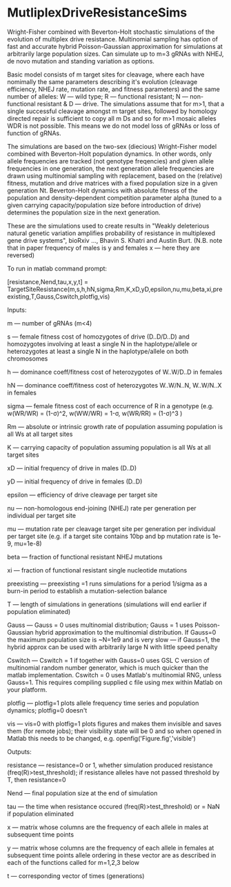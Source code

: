 # MutliplexDriveResistanceSims
Wright-Fisher combined with Beverton-Holt stochastic simulations of the evolution of multiplex drive resistance. Multinomial sampling has option of fast and accurate hybrid Poisson-Gaussian approximation for simulations at arbitrarily large population sizes. Can simulate up to m=3 gRNAs with NHEJ, de novo mutation and standing variation as options.

Basic model consists of m target sites for cleavage, where each have nomimally the same parameters describing it's evolution (cleavage efficiency, NHEJ rate, mutation rate, and fitness parameters) and the same number of alleles: W — wild type; R — functional resistant; N — non-functional resistant & D — drive. The simulations assume that for m>1, that a single successful cleavage amongst m target sites, followed by homology directed repair is sufficient to copy all m Ds and so for m>1 mosaic alleles WDR is not possible. This means we do not model loss of gRNAs or loss of function of gRNAs.

The simulations are based on the two-sex (diecious) Wright-Fisher model combined with Beverton-Holt population dynamics. In other words, only allele frequencies are tracked (not genotype freqencies) and given allele frequencies in one generation, the next generation allele frequencies are drawn using multinomial sampling with replacement, based on the (relative) fitness, mutation and drive matrices with a fixed population size in a given generation Nt. Beverton-Holt dynamics with absolute fitness of the population and density-dependent competition parameter alpha (tuned to a given carrying capacity/population size before introduction of drive) determines the population size in the next generation. 

These are the simulations used to create results in "Weakly deleterious natural genetic variation amplifies probability of resistance in multiplexed gene drive systems", bioRxiv ..., Bhavin S. Khatri and Austin Burt. (N.B. note that in paper frequency of males is y and females x — here they are reversed)

To run in matlab command prompt:

[resistance,Nend,tau,x,y,t] = TargetSiteResistance(m,s,h,hN,sigma,Rm,K,xD,yD,epsilon,nu,mu,beta,xi,preexisting,T,Gauss,Cswitch,plotfig,vis)


Inputs:

m — number of gRNAs (m<4)

s — female fitness cost of homozygotes of drive (D..D/D..D) and homozygotes involving at least a single N in the haplotype/allele or heterozygotes at least a single N in the haplotype/allele on both chromosomes 

h — dominance coeff/fitness cost of heterozygotes of W..W/D..D in females

hN — dominance coeff/fitness cost of heterozygotes W..W/N..N, W..W/N..X in females

sigma — female fitness cost of each occurrence of R in a genotype (e.g. w(WR/WR) = (1-σ)^2, w(WW/WR) = 1-σ, w(WR/RR) = (1-σ)^3 )

Rm — absolute or intrinsic growth rate of population assuming population is all Ws at all target sites

K — carrying capacity of population assuming population is all Ws at all target sites

xD — initial frequency of drive in males (D..D)

yD — initial frequency of drive in females (D..D)

epsilon — efficiency of drive cleavage per target site

nu — non-homologous end-joining (NHEJ) rate per generation per individual per target site

mu — mutation rate per cleavage target site per generation per individual per target site (e.g. if a target site contains 10bp and bp mutation rate is 1e-9, mu=1e-8)

beta — fraction of functional resistant NHEJ mutations

xi — fraction of functional resistant single nucleotide mutations 

preexisting — preexisting =1 runs simulations for a period 1/sigma as a burn-in period to establish a mutation-selection balance

T — length of simulations in generations (simulations will end earlier if population eliminated)

Gauss — Gauss = 0 uses multinomial distribution; Gauss = 1 uses Poisson-Gaussian hybrid approximation to the multinomial distribution. If Gauss=0 the maximum population size is ~N=1e9 and is very slow — if Gauss=1, the hybrid approx can be used with arbitrarily large N with little speed penalty

Cswitch — Cswitch = 1 if together with Gauss=0 uses GSL C version of multinomial random number generator, which is much quicker than the matlab implementation. Cswitch = 0 uses Matlab's multinomial RNG, unless Gauss=1. This requires compiling supplied c file using mex within Matlab on your platform.

plotfig — plotfig=1 plots allele frequency time series and population dynamics; plotfig=0 doesn't

vis — vis=0 with plotfig=1 plots figures and makes them invisible and saves them (for remote jobs); their visibility state will be 0 and so when opened in Matlab this needs to be changed, e.g. openfig('Figure.fig','visible')
  
Outputs:

resistance — resistance=0 or 1, whether simulation produced resistance (freq(R)>test_threshold); if resistance alleles have not passed threshold by T, then resistance=0

Nend — final population size at the end of simulation

tau — the time when resistance occured (freq(R)>test_threshold) or = NaN if population eliminated

x — matrix whose columns are the frequency of each allele in males at subsequent time points

y — matrix whose columns are the frequency of each allele in females at subsequent time points allele ordering in these vector are as described in each of the functions called for m=1,2,3 below 

t — corresponding vector of times (generations)


